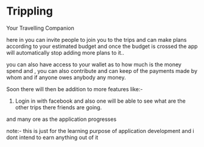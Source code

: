 # Trippling
Your Travelling Companion

here in you can invite people to join you to the trips and can make plans according to your estimated budget and once
the budget is crossed the app will automatically stop adding more plans to it..

you can also have access to your wallet as to how much is the money spend and , you can also contribute and can keep of the 
payments made by whom and if anyone owes anybody any money.

Soon there will then be addition to more features like:-

1. Login in with facebook and also one will be able to see what are the other 
trips there friends are going.


and many ore as the application progresses

note:- this is just for the learning purpose of application development and i dont intend to earn anything out of it
